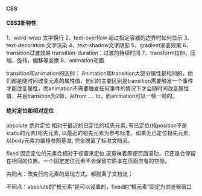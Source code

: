 #### CSS
#### CSS3新特性
1、word-wrap 文字换行
2、text-overflow 超过指定容器的边界时如何显示
3、text-decoration 文字渲染
4、text-shadow文字阴影
5、gradient渐变效果
6、transition过渡效果 transition-duration：过渡的持续时间
7、transform拉伸，压缩，旋转，偏移等变换
8、animation动画

transition和animation的区别：
Animation和transition大部分属性是相同的，他们都是随时间改变元素的属性值，他们的主要区别是transition需要触发一个事件才能改变属性，而animation不需要触发任何事件的情况下才会随时间改变属性值，并且transition为2帧，从from .... to，而animation可以一帧一帧的。
#### 绝对定位和相对定位

absolute 绝对定位 相对于最近的已定位的祖先元素, 有已定位(指position不是static的元素)祖先元素, 以最近的祖先元素为参考标准。如果无已定位祖先元素, 以body元素为偏移参照基准, 完全脱离了标准文档流。

fixed 固定定位的元素会相对于视窗来定位,这意味着即便页面滚动，它还是会停留在相同的位置。一个固定定位元素不会保留它原本在页面应有的空隙。

共同点：改变行内元素的呈现方式，都脱离了文档流；

不同点：absolute的”根元素“是可以设置的，fixed的“根元素”固定为浏览器窗口
